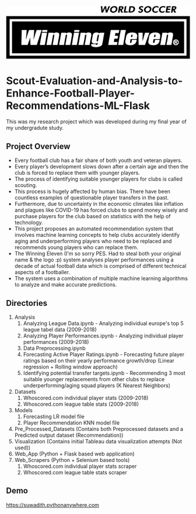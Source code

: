 ![1](https://github.com/Suwadith/Winning-Eleven-Scout-Evaluation-and-Analysis-to-Enhance-Football-Player-Recommendations-ML-Flask/blob/master/Web_App/static/images/logo.jpg)

# Scout-Evaluation-and-Analysis-to-Enhance-Football-Player-Recommendations-ML-Flask

This was my research project which was developed during my final year of my undergradute study. 

## Project Overview

* Every football club has a fair share of both youth and veteran players. 
* Every player’s development slows down after a certain age and then the club is forced to replace them with younger players. 
* The process of identifying suitable younger players for clubs is called scouting. 
* This process is hugely affected by human bias. There have been countless examples of questionable player transfers in the past.
* Furthermore, due to uncertainty in the economic climates like inflation and plagues like COVID-19 has forced clubs to spend money wisely and purchase players for the club based on statistics with the help of technology. 
* This project proposes an automated recommendation system that involves machine learning concepts to help clubs accurately identify aging and underperforming players who need to be replaced and recommends young players who can replace them. 
* The Winning Eleven (I'm so sorry PES. Had to steal both your original name & the logo :p) system analyses player performances using a decade of actual football data which is comprised of different technical aspects of a footballer. 
* The system uses a combination of multiple machine learning algorithms to analyze and make accurate predictions.

## Directories

1. Analysis
    1. Analyzing League Data.ipynb - Analyzing individual europe's top 5 league tabel data (2009-2018)
    2. Analyzing Player Performances.ipynb - Analyzing individual player performances (2009-2018)
    3. Data Preprocessing.ipynb
    4. Forecasting Active Player Ratings.ipynb - Forecasting future player ratings based on their yearly performance growth/drop (Linear regression + Rolling window approach)
    5. Identifying potential transfer targets.ipynb - Recommending 3 most suitable younger replacements from other clubs to replace underperforming/aging squad players (K Nearest Neighbors) 
2. Datasets
    1. Whoscored.com individual player stats (2009-2018)
    2. Whoscored.com league table stats (2009-2018)
3. Models
    1. Forecasting LR model file
    2. Player Recommendation KNN model file 
4. Pre_Processed_Datasets (Contains both Preprocessed datasets and a Predicted output dataset (Recommendation))
5. Visualization (Contains initial Tableau data visualization attempts (Not used))
6. Web_App (Python + Flask based web application)
7. Web_Scrapers (Python + Selenium based tools)
    1. Whoscored.com individual player stats scraper
    2. Whoscored.com league table stats scraper

## Demo
https://suwadith.pythonanywhere.com